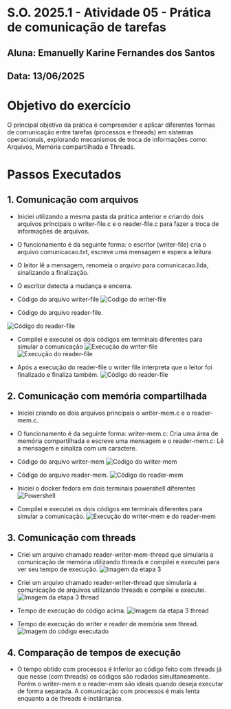 # S.O. 2025.1 - Atividade 05 - Prática de comunicação de tarefas
## Aluna: Emanuelly Karine Fernandes dos Santos
## Data: 13/06/2025

# Objetivo do exercício

O principal objetivo da prática é compreender e aplicar diferentes formas de comunicação entre tarefas (processos e threads) em sistemas operacionais, explorando mecanismos de troca de informações como: Arquivos, Memória compartilhada e Threads.

# Passos Executados
## 1. Comunicação com arquivos

- Iniciei utilizando a mesma pasta da prática anterior e criando dois arquivos principais o writer-file.c e o reader-file.c para fazer a troca de informações de arquivos.
- O funcionamento é da seguinte forma: o escritor (writer-file) cria o arquivo comunicacao.txt, escreve uma mensagem e espera a leitura.
- O leitor lê a mensagem, renomeia o arquivo para comunicacao.lida, sinalizando a finalização.
- O escritor detecta a mudança e encerra.

- Código do arquivo writer-file
![Codigo do writer-file](imagens/image3.png)

- Código do arquivo reader-file.

![Código do reader-file](imagens/image10.png)

- Compilei e executei os dois códigos em terminais diferentes para simular a comunicação
![Execução do writer-file](imagens/image7.png)
![Execução do reader-file](imagens/image2.png)

- Após a execução do reader-file o writer file interpreta que o leitor foi finalizado e finaliza também.
![Código do reader-file](imagens/image8.png)

## 2. Comunicação com memória compartilhada
- Iniciei criando os dois arquivos principais o writer-mem.c e o reader-mem.c.
- O funcionamento é da seguinte forma: writer-mem.c: Cria uma área de memória compartilhada e escreve uma mensagem e o reader-mem.c: Lê a mensagem e sinaliza com um caractere.

- Código do arquivo writer-mem
![Codigo do writer-mem](imagens/image11.png)

- Código do arquivo reader-mem.
![Código do reader-mem](imagens/image13.png)

- Iniciei o docker fedora em dois terminais powershell diferentes
![Powershell](imagens/image4.png)

- Compilei e executei os dois códigos em terminais diferentes para simular a comunicação.
![Execução do writer-mem e do reader-mem](imagens/image12.png)

## 3. Comunicação com threads
- Criei um arquivo chamado reader-writer-mem-thread que simularia a comunicação de memória utilizando threads e compilei e executei para ver seu tempo de execução.
![Imagem da etapa 3](imagens/image1.png)

- Criei um arquivo chamado reader-writer-thread que simularia a comunicação de arquivos utilizando threads e compilei e executei.
![Imagem da etapa 3 thread](imagens/image5.png)

- Tempo de execução do código acima.
![Imagem da etapa 3 thread](imagens/image9.png)

- Tempo de execução do writer e reader de memória sem thread.
![Imagem do código executado](imagens/image6.png)
  
## 4. Comparação de tempos de execução
- O tempo obtido com processos é inferior ao código feito com threads já que nesse (com threads) os códigos são rodados simultaneamente. Porém o writer-mem e o reader-mem são ideais quando deseja executar de forma separada. A comunicação com processos é mais lenta enquanto a de threads é instântanea. 
